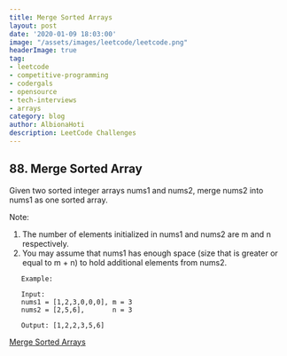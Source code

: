 ```yaml
---
title: Merge Sorted Arrays
layout: post
date: '2020-01-09 18:03:00'
image: "/assets/images/leetcode/leetcode.png"
headerImage: true
tag:
- leetcode
- competitive-programming
- codergals
- opensource
- tech-interviews
- arrays
category: blog
author: AlbionaHoti
description: LeetCode Challenges
---
```


## 88. Merge Sorted Array


Given two sorted integer arrays nums1 and nums2, merge nums2
into nums1 as one sorted array.

Note:
1. The number of elements initialized in nums1 and nums2 are m and n respectively.
2. You may assume that nums1 has enough space (size that is greater or
    equal to m + n) to hold additional elements from nums2.

```
   Example:

   Input: 
   nums1 = [1,2,3,0,0,0], m = 3
   nums2 = [2,5,6],       n = 3

   Output: [1,2,2,3,5,6]

```

[Merge Sorted Arrays](https://leetcode.com/problems/merge-sorted-array/)
